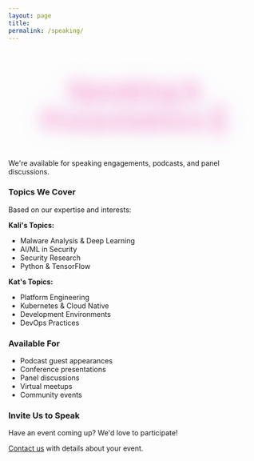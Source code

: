 ```yaml
---
layout: page
title: 
permalink: /speaking/
---
```


<h1 class="page-section-title">Speaking & Presentations 🎤</h1>

We're available for speaking engagements, podcasts, and panel discussions.

### Topics We Cover

Based on our expertise and interests:

**Kali's Topics:**
- Malware Analysis & Deep Learning
- AI/ML in Security
- Security Research
- Python & TensorFlow

**Kat's Topics:**
- Platform Engineering
- Kubernetes & Cloud Native
- Development Environments
- DevOps Practices

### Available For

- Podcast guest appearances
- Conference presentations
- Panel discussions
- Virtual meetups
- Community events

### Invite Us to Speak

Have an event coming up? We'd love to participate!

[Contact us](/contact/) with details about your event.

<style>
.page-section-title {
  font-size: 3rem;
  font-weight: 700;
  text-align: center;
  margin-bottom: 3rem;
  background: linear-gradient(45deg, var(--kawaii-pink), var(--kawaii-purple), var(--kawaii-cyan));
  background-clip: text;
  -webkit-background-clip: text;
  -webkit-text-fill-color: transparent;
  text-shadow: 0 0 30px rgba(255, 105, 180, 0.6);
  filter: drop-shadow(0 0 20px rgba(157, 78, 221, 0.4));
}
</style>